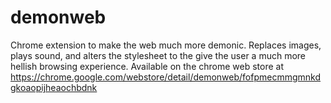 # demonweb

Chrome extension to make the web much more demonic. Replaces images, plays sound, and alters the stylesheet to the give the user a much more hellish browsing experience. Available on the chrome web store at https://chrome.google.com/webstore/detail/demonweb/fofpmecmmgmnkdgkoaopijheaochbdnk
